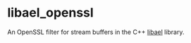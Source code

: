 # libael_openssl
An OpenSSL filter for stream buffers in the C++ [libael](https://github.com/TomerHeber/libael) library.
